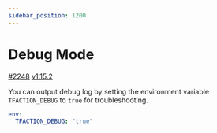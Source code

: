 ```yaml
---
sidebar_position: 1200
---
```


# Debug Mode

[#2248](https://github.com/suzuki-shunsuke/tfaction/pulls/2248) [v1.15.2](https://github.com/suzuki-shunsuke/tfaction/releases/tag/v1.15.2)

You can output debug log by setting the environment variable `TFACTION_DEBUG` to `true` for troubleshooting.

```yaml
env:
  TFACTION_DEBUG: "true"
```
